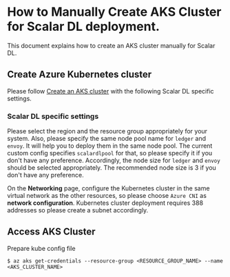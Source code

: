 # How to Manually Create AKS Cluster for Scalar DL deployment.

This document explains how to create an AKS cluster manually for Scalar DL.

## Create Azure Kubernetes cluster

Please follow [Create an AKS cluster](https://docs.microsoft.com/en-us/azure/aks/kubernetes-walkthrough-portal#create-an-aks-cluster) with the following Scalar DL specific settings.

### Scalar DL specific settings
Please select the region and the resource group appropriately for your system. 
Also, please specify the same node pool name for `ledger` and `envoy`. It will help you to deploy them in the same node pool. The current custom config specifies `scalardlpool` for that, so please specify it if you don't have any preference.
Accordingly, the node size for `ledger` and `envoy` should be selected appropriately. The recommended node size is 3 if you don't have any preference. 

On the **Networking** page, configure the Kubernetes cluster in the same virtual network as the other resources, so please choose `Azure CNI` as **network configuration**. 
Kubernetes cluster deployment requires 388 addresses so please create a subnet accordingly.

## Access AKS Cluster

Prepare kube config file
```
$ az aks get-credentials --resource-group <RESOURCE_GROUP_NAME> --name <AKS_CLUSTER_NAME>
```

